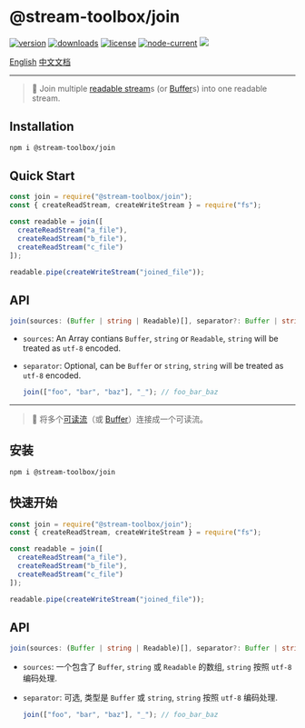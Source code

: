 # @stream-toolbox/join

<p>
    <a href="https://www.npmjs.com/package/@stream-toolbox/join" target="_blank"><img src="https://img.shields.io/npm/v/@stream-toolbox/join.svg?style=for-the-badge" alt="version"></a>
    <a href="https://npmcharts.com/compare/@stream-toolbox/join" target="_blank"><img src="https://img.shields.io/npm/dm/@stream-toolbox/join.svg?style=for-the-badge" alt="downloads"></a>
    <a href="https://github.com/haochuan9421/stream-toolbox/blob/master/packages/join/LICENSE" target="_blank"><img src="https://img.shields.io/npm/l/@stream-toolbox/join.svg?style=for-the-badge" alt="license"></a>
    <a href="https://github.com/haochuan9421/stream-toolbox/tree/master/packages/join" target="_blank"><img src="https://img.shields.io/node/v/@stream-toolbox/join.svg?style=for-the-badge" alt="node-current"></a>
    <a href="https://github.com/haochuan9421/stream-toolbox" target="_blank"><img src="https://img.shields.io/badge/stream--toolbox-%F0%9F%A7%B0-orange?style=for-the-badge"></a>
</p>

[English](#installation) [中文文档](#安装)

---

> 🔗 Join multiple [readable stream](https://nodejs.org/api/stream.html#readable-streams)s (or [Buffer](https://nodejs.org/api/buffer.html)s) into one readable stream.

## Installation

```bash
npm i @stream-toolbox/join
```

## Quick Start

```js
const join = require("@stream-toolbox/join");
const { createReadStream, createWriteStream } = require("fs");

const readable = join([
  createReadStream("a_file"),
  createReadStream("b_file"),
  createReadStream("c_file")
]);

readable.pipe(createWriteStream("joined_file"));
```

## API

```ts
join(sources: (Buffer | string | Readable)[], separator?: Buffer | string): Readable;
```

- `sources`: An Array contians `Buffer`, `string` or `Readable`, `string` will be treated as `utf-8` encoded.
- `separator`: Optional, can be `Buffer` or `string`, `string` will be treated as `utf-8` encoded.

  ```js
  join(["foo", "bar", "baz"], "_"); // foo_bar_baz
  ```

---

> 🔗 将多个[可读流](https://nodejs.org/api/stream.html#readable-streams)（或 [Buffer](https://nodejs.org/api/buffer.html)）连接成一个可读流。

## 安装

```bash
npm i @stream-toolbox/join
```

## 快速开始

```js
const join = require("@stream-toolbox/join");
const { createReadStream, createWriteStream } = require("fs");

const readable = join([
  createReadStream("a_file"),
  createReadStream("b_file"),
  createReadStream("c_file")
]);

readable.pipe(createWriteStream("joined_file"));
```

## API

```ts
join(sources: (Buffer | string | Readable)[], separator?: Buffer | string): Readable;
```

- `sources`: 一个包含了 `Buffer`, `string` 或 `Readable` 的数组, `string` 按照 `utf-8` 编码处理.
- `separator`: 可选, 类型是 `Buffer` 或 `string`, `string` 按照 `utf-8` 编码处理.

  ```js
  join(["foo", "bar", "baz"], "_"); // foo_bar_baz
  ```
